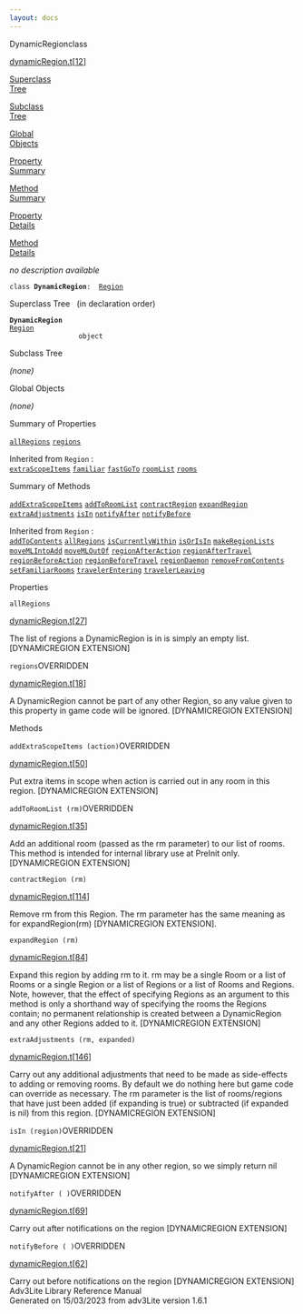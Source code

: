 ```yaml
---
layout: docs
---
```

<span class="title">DynamicRegion</span><span class="type">class</span>

[dynamicRegion.t](../file/dynamicRegion.t.html)\[[12](../source/dynamicRegion.t.html#12)\]

[Superclass  
Tree](#_SuperClassTree_)

[Subclass  
Tree](#_SubClassTree_)

[Global  
Objects](#_ObjectSummary_)

[Property  
Summary](#_PropSummary_)

[Method  
Summary](#_MethodSummary_)

[Property  
Details](#_Properties_)

[Method  
Details](#_Methods_)



*no description available*

`class `**`DynamicRegion`**` :   `[`Region`](../object/Region.html)



<span id="_SuperClassTree_"></span>



<span class="hdln">Superclass Tree</span>   (in declaration order)



**`DynamicRegion`**  
[`Region`](../object/Region.html)  
`                 object`  
<span id="_SubClassTree_"></span>



<span class="hdln">Subclass Tree</span>  



*(none)* <span id="_ObjectSummary_"></span>



<span class="hdln">Global Objects</span>  



*(none)* <span id="_PropSummary_"></span>



<span class="hdln">Summary of Properties</span>  



[`allRegions`](#allRegions) [`regions`](#regions)

Inherited from `Region` :  
[`extraScopeItems`](../object/Region.html#extraScopeItems) [`familiar`](../object/Region.html#familiar) [`fastGoTo`](../object/Region.html#fastGoTo) [`roomList`](../object/Region.html#roomList) [`rooms`](../object/Region.html#rooms)

<span id="_MethodSummary_"></span>



<span class="hdln">Summary of Methods</span>  



[`addExtraScopeItems`](#addExtraScopeItems) [`addToRoomList`](#addToRoomList) [`contractRegion`](#contractRegion) [`expandRegion`](#expandRegion) [`extraAdjustments`](#extraAdjustments) [`isIn`](#isIn) [`notifyAfter`](#notifyAfter) [`notifyBefore`](#notifyBefore)

Inherited from `Region` :  
[`addToContents`](../object/Region.html#addToContents) [`allRegions`](../object/Region.html#allRegions) [`isCurrentlyWithin`](../object/Region.html#isCurrentlyWithin) [`isOrIsIn`](../object/Region.html#isOrIsIn) [`makeRegionLists`](../object/Region.html#makeRegionLists) [`moveMLIntoAdd`](../object/Region.html#moveMLIntoAdd) [`moveMLOutOf`](../object/Region.html#moveMLOutOf) [`regionAfterAction`](../object/Region.html#regionAfterAction) [`regionAfterTravel`](../object/Region.html#regionAfterTravel) [`regionBeforeAction`](../object/Region.html#regionBeforeAction) [`regionBeforeTravel`](../object/Region.html#regionBeforeTravel) [`regionDaemon`](../object/Region.html#regionDaemon) [`removeFromContents`](../object/Region.html#removeFromContents) [`setFamiliarRooms`](../object/Region.html#setFamiliarRooms) [`travelerEntering`](../object/Region.html#travelerEntering) [`travelerLeaving`](../object/Region.html#travelerLeaving)

<span id="_Properties_"></span>



<span class="hdln">Properties</span>  



<span id="allRegions"></span>

`allRegions`

[dynamicRegion.t](../file/dynamicRegion.t.html)\[[27](../source/dynamicRegion.t.html#27)\]



The list of regions a DynamicRegion is in is simply an empty list.
\[DYNAMICREGION EXTENSION\]



<span id="regions"></span>

`regions`<span class="rem">OVERRIDDEN</span>

[dynamicRegion.t](../file/dynamicRegion.t.html)\[[18](../source/dynamicRegion.t.html#18)\]



A DynamicRegion cannot be part of any other Region, so any value given
to this property in game code will be ignored. \[DYNAMICREGION
EXTENSION\]



<span id="_Methods_"></span>



<span class="hdln">Methods</span>  



<span id="addExtraScopeItems"></span>

`addExtraScopeItems (action)`<span class="rem">OVERRIDDEN</span>

[dynamicRegion.t](../file/dynamicRegion.t.html)\[[50](../source/dynamicRegion.t.html#50)\]



Put extra items in scope when action is carried out in any room in this
region. \[DYNAMICREGION EXTENSION\]



<span id="addToRoomList"></span>

`addToRoomList (rm)`<span class="rem">OVERRIDDEN</span>

[dynamicRegion.t](../file/dynamicRegion.t.html)\[[35](../source/dynamicRegion.t.html#35)\]



Add an additional room (passed as the rm parameter) to our list of
rooms. This method is intended for internal library use at PreInit only.
\[DYNAMICREGION EXTENSION\]



<span id="contractRegion"></span>

`contractRegion (rm)`

[dynamicRegion.t](../file/dynamicRegion.t.html)\[[114](../source/dynamicRegion.t.html#114)\]



Remove rm from this Region. The rm parameter has the same meaning as for
expandRegion(rm) \[DYNAMICREGION EXTENSION\].



<span id="expandRegion"></span>

`expandRegion (rm)`

[dynamicRegion.t](../file/dynamicRegion.t.html)\[[84](../source/dynamicRegion.t.html#84)\]



Expand this region by adding rm to it. rm may be a single Room or a list
of Rooms or a single Region or a list of Regions or a list of Rooms and
Regions. Note, however, that the effect of specifying Regions as an
argument to this method is only a shorthand way of specifying the rooms
the Regions contain; no permanent relationship is created between a
DynamicRegion and any other Regions added to it. \[DYNAMICREGION
EXTENSION\]



<span id="extraAdjustments"></span>

`extraAdjustments (rm, expanded)`

[dynamicRegion.t](../file/dynamicRegion.t.html)\[[146](../source/dynamicRegion.t.html#146)\]



Carry out any additional adjustments that need to be made as
side-effects to adding or removing rooms. By default we do nothing here
but game code can override as necessary. The rm parameter is the list of
rooms/regions that have just been added (if expanding is true) or
subtracted (if expanded is nil) from this region. \[DYNAMICREGION
EXTENSION\]



<span id="isIn"></span>

`isIn (region)`<span class="rem">OVERRIDDEN</span>

[dynamicRegion.t](../file/dynamicRegion.t.html)\[[21](../source/dynamicRegion.t.html#21)\]



A DynamicRegion cannot be in any other region, so we simply return nil
\[DYNAMICREGION EXTENSION\]



<span id="notifyAfter"></span>

`notifyAfter ( )`<span class="rem">OVERRIDDEN</span>

[dynamicRegion.t](../file/dynamicRegion.t.html)\[[69](../source/dynamicRegion.t.html#69)\]



Carry out after notifications on the region \[DYNAMICREGION EXTENSION\]



<span id="notifyBefore"></span>

`notifyBefore ( )`<span class="rem">OVERRIDDEN</span>

[dynamicRegion.t](../file/dynamicRegion.t.html)\[[62](../source/dynamicRegion.t.html#62)\]



Carry out before notifications on the region \[DYNAMICREGION EXTENSION\]
Adv3Lite Library Reference Manual  
Generated on 15/03/2023 from adv3Lite version 1.6.1


